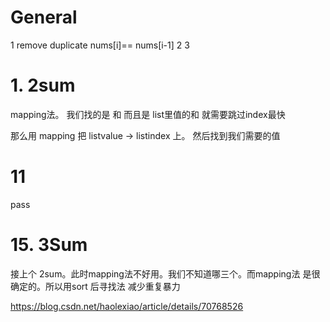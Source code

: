 # General 
1 remove duplicate  nums[i]== nums[i-1]
2
3





# 1. 2sum

mapping法。
我们找的是 和 而且是 list里值的和 就需要跳过index最快

那么用
mapping
把 listvalue -> listindex 上。 然后找到我们需要的值


# 11 

pass
# 15. 3Sum
接上个 2sum。此时mapping法不好用。我们不知道哪三个。而mapping法 是很确定的。所以用sort 后寻找法 减少重复暴力

https://blog.csdn.net/haolexiao/article/details/70768526
